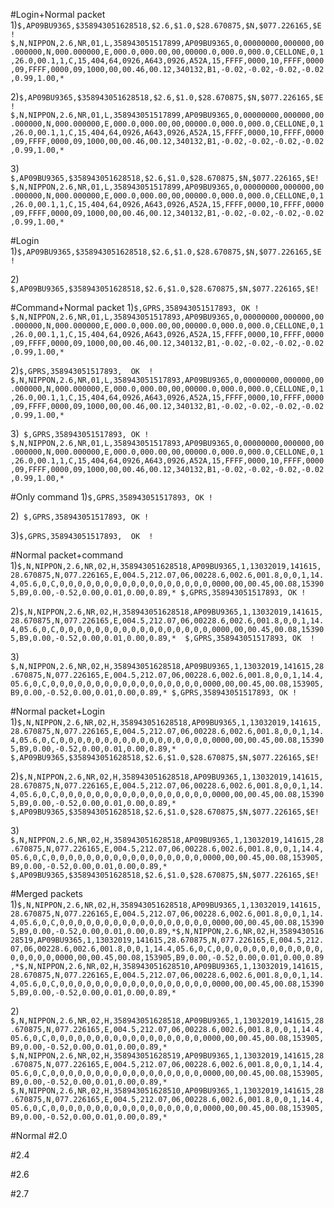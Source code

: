#Login+Normal packet
1)`$,AP09BU9365,$358943051628518,$2.6,$1.0,$28.670875,$N,$077.226165,$E! $,N,NIPPON,2.6,NR,01,L,358943051517899,AP09BU9365,0,00000000,000000,00.000000,N,000.000000,E,000.0,000.00,00,00000.0,000.0,000.0,CELLONE,0,1,26.0,00.1,1,C,15,404,64,0926,A643,0926,A52A,15,FFFF,0000,10,FFFF,0000,09,FFFF,0000,09,1000,00,00.46,00.12,340132,B1,-0.02,-0.02,-0.02,-0.02,0.99,1.00,*`

2)`$,AP09BU9365,$358943051628518,$2.6,$1.0,$28.670875,$N,$077.226165,$E! 
$,N,NIPPON,2.6,NR,01,L,358943051517899,AP09BU9365,0,00000000,000000,00.000000,N,000.000000,E,000.0,000.00,00,00000.0,000.0,000.0,CELLONE,0,1,26.0,00.1,1,C,15,404,64,0926,A643,0926,A52A,15,FFFF,0000,10,FFFF,0000,09,FFFF,0000,09,1000,00,00.46,00.12,340132,B1,-0.02,-0.02,-0.02,-0.02,0.99,1.00,*`

3)` $,AP09BU9365,$358943051628518,$2.6,$1.0,$28.670875,$N,$077.226165,$E! $,N,NIPPON,2.6,NR,01,L,358943051517899,AP09BU9365,0,00000000,000000,00.000000,N,000.000000,E,000.0,000.00,00,00000.0,000.0,000.0,CELLONE,0,1,26.0,00.1,1,C,15,404,64,0926,A643,0926,A52A,15,FFFF,0000,10,FFFF,0000,09,FFFF,0000,09,1000,00,00.46,00.12,340132,B1,-0.02,-0.02,-0.02,-0.02,0.99,1.00,*`

#Login
1)`$,AP09BU9365,$358943051628518,$2.6,$1.0,$28.670875,$N,$077.226165,$E!`

2)` $,AP09BU9365,$358943051628518,$2.6,$1.0,$28.670875,$N,$077.226165,$E!`

#Command+Normal packet
1)`$,GPRS,358943051517893, OK ! $,N,NIPPON,2.6,NR,01,L,358943051517893,AP09BU9365,0,00000000,000000,00.000000,N,000.000000,E,000.0,000.00,00,00000.0,000.0,000.0,CELLONE,0,1,26.0,00.1,1,C,15,404,64,0926,A643,0926,A52A,15,FFFF,0000,10,FFFF,0000,09,FFFF,0000,09,1000,00,00.46,00.12,340132,B1,-0.02,-0.02,-0.02,-0.02,0.99,1.00,*`

2)`$,GPRS,358943051517893, 
OK 
! 
$,N,NIPPON,2.6,NR,01,L,358943051517893,AP09BU9365,0,00000000,000000,00.000000,N,000.000000,E,000.0,000.00,00,00000.0,000.0,000.0,CELLONE,0,1,26.0,00.1,1,C,15,404,64,0926,A643,0926,A52A,15,FFFF,0000,10,FFFF,0000,09,FFFF,0000,09,1000,00,00.46,00.12,340132,B1,-0.02,-0.02,-0.02,-0.02,0.99,1.00,*`

3)` $,GPRS,358943051517893, OK ! $,N,NIPPON,2.6,NR,01,L,358943051517893,AP09BU9365,0,00000000,000000,00.000000,N,000.000000,E,000.0,000.00,00,00000.0,000.0,000.0,CELLONE,0,1,26.0,00.1,1,C,15,404,64,0926,A643,0926,A52A,15,FFFF,0000,10,FFFF,0000,09,FFFF,0000,09,1000,00,00.46,00.12,340132,B1,-0.02,-0.02,-0.02,-0.02,0.99,1.00,*`

#Only command
1)`$,GPRS,358943051517893, OK !`

2)` $,GPRS,358943051517893, OK !`

3)`$,GPRS,358943051517893, 
OK 
!`

#Normal packet+command
1)`$,N,NIPPON,2.6,NR,02,H,358943051628518,AP09BU9365,1,13032019,141615,28.670875,N,077.226165,E,004.5,212.07,06,00228.6,002.6,001.8,0,0,1,14.4,05.6,0,C,0,0,0,0,0,0,0,0,0,0,0,0,0,0,0,0,0,0000,00,00.45,00.08,153905,B9,0.00,-0.52,0.00,0.01,0.00,0.89,* $,GPRS,358943051517893, OK !`

2)`$,N,NIPPON,2.6,NR,02,H,358943051628518,AP09BU9365,1,13032019,141615,28.670875,N,077.226165,E,004.5,212.07,06,00228.6,002.6,001.8,0,0,1,14.4,05.6,0,C,0,0,0,0,0,0,0,0,0,0,0,0,0,0,0,0,0,0000,00,00.45,00.08,153905,B9,0.00,-0.52,0.00,0.01,0.00,0.89,* 
$,GPRS,358943051517893,
OK 
!`

3)` $,N,NIPPON,2.6,NR,02,H,358943051628518,AP09BU9365,1,13032019,141615,28.670875,N,077.226165,E,004.5,212.07,06,00228.6,002.6,001.8,0,0,1,14.4,05.6,0,C,0,0,0,0,0,0,0,0,0,0,0,0,0,0,0,0,0,0000,00,00.45,00.08,153905,B9,0.00,-0.52,0.00,0.01,0.00,0.89,* $,GPRS,358943051517893, OK !`

#Normal packet+Login
1)`$,N,NIPPON,2.6,NR,02,H,358943051628518,AP09BU9365,1,13032019,141615,28.670875,N,077.226165,E,004.5,212.07,06,00228.6,002.6,001.8,0,0,1,14.4,05.6,0,C,0,0,0,0,0,0,0,0,0,0,0,0,0,0,0,0,0,0000,00,00.45,00.08,153905,B9,0.00,-0.52,0.00,0.01,0.00,0.89,* $,AP09BU9365,$358943051628518,$2.6,$1.0,$28.670875,$N,$077.226165,$E!`

2)`$,N,NIPPON,2.6,NR,02,H,358943051628518,AP09BU9365,1,13032019,141615,28.670875,N,077.226165,E,004.5,212.07,06,00228.6,002.6,001.8,0,0,1,14.4,05.6,0,C,0,0,0,0,0,0,0,0,0,0,0,0,0,0,0,0,0,0000,00,00.45,00.08,153905,B9,0.00,-0.52,0.00,0.01,0.00,0.89,* 
$,AP09BU9365,$358943051628518,$2.6,$1.0,$28.670875,$N,$077.226165,$E!`

3)` $,N,NIPPON,2.6,NR,02,H,358943051628518,AP09BU9365,1,13032019,141615,28.670875,N,077.226165,E,004.5,212.07,06,00228.6,002.6,001.8,0,0,1,14.4,05.6,0,C,0,0,0,0,0,0,0,0,0,0,0,0,0,0,0,0,0,0000,00,00.45,00.08,153905,B9,0.00,-0.52,0.00,0.01,0.00,0.89,* $,AP09BU9365,$358943051628518,$2.6,$1.0,$28.670875,$N,$077.226165,$E!`

#Merged packets
1)`$,N,NIPPON,2.6,NR,02,H,358943051628518,AP09BU9365,1,13032019,141615,28.670875,N,077.226165,E,004.5,212.07,06,00228.6,002.6,001.8,0,0,1,14.4,05.6,0,C,0,0,0,0,0,0,0,0,0,0,0,0,0,0,0,0,0,0000,00,00.45,00.08,153905,B9,0.00,-0.52,0.00,0.01,0.00,0.89,*$,N,NIPPON,2.6,NR,02,H,358943051628519,AP09BU9365,1,13032019,141615,28.670875,N,077.226165,E,004.5,212.07,06,00228.6,002.6,001.8,0,0,1,14.4,05.6,0,C,0,0,0,0,0,0,0,0,0,0,0,0,0,0,0,0,0,0000,00,00.45,00.08,153905,B9,0.00,-0.52,0.00,0.01,0.00,0.89,*$,N,NIPPON,2.6,NR,02,H,358943051628510,AP09BU9365,1,13032019,141615,28.670875,N,077.226165,E,004.5,212.07,06,00228.6,002.6,001.8,0,0,1,14.4,05.6,0,C,0,0,0,0,0,0,0,0,0,0,0,0,0,0,0,0,0,0000,00,00.45,00.08,153905,B9,0.00,-0.52,0.00,0.01,0.00,0.89,*`

2)` $,N,NIPPON,2.6,NR,02,H,358943051628518,AP09BU9365,1,13032019,141615,28.670875,N,077.226165,E,004.5,212.07,06,00228.6,002.6,001.8,0,0,1,14.4,05.6,0,C,0,0,0,0,0,0,0,0,0,0,0,0,0,0,0,0,0,0000,00,00.45,00.08,153905,B9,0.00,-0.52,0.00,0.01,0.00,0.89,* $,N,NIPPON,2.6,NR,02,H,358943051628519,AP09BU9365,1,13032019,141615,28.670875,N,077.226165,E,004.5,212.07,06,00228.6,002.6,001.8,0,0,1,14.4,05.6,0,C,0,0,0,0,0,0,0,0,0,0,0,0,0,0,0,0,0,0000,00,00.45,00.08,153905,B9,0.00,-0.52,0.00,0.01,0.00,0.89,* $,N,NIPPON,2.6,NR,02,H,358943051628510,AP09BU9365,1,13032019,141615,28.670875,N,077.226165,E,004.5,212.07,06,00228.6,002.6,001.8,0,0,1,14.4,05.6,0,C,0,0,0,0,0,0,0,0,0,0,0,0,0,0,0,0,0,0000,00,00.45,00.08,153905,B9,0.00,-0.52,0.00,0.01,0.00,0.89,*`

#Normal
#2.0

#2.4

#2.6

#2.7

